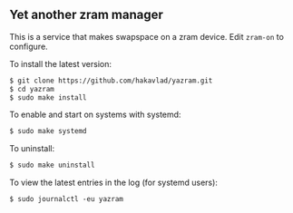 
## Yet another zram manager

This is a service that makes swapspace on a zram device. Edit `zram-on` to configure.

To install the latest version:
```bash
$ git clone https://github.com/hakavlad/yazram.git
$ cd yazram
$ sudo make install
```

To enable and start on systems with systemd:
```bash
$ sudo make systemd
```

To uninstall:
```bash
$ sudo make uninstall
```

To view the latest entries in the log (for systemd users):
```
$ sudo journalctl -eu yazram
```
